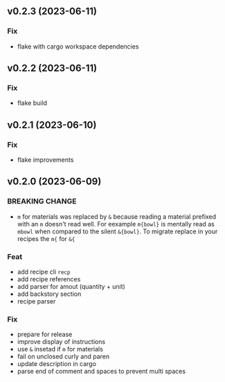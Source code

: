 ## v0.2.3 (2023-06-11)

### Fix

- flake with cargo workspace dependencies

## v0.2.2 (2023-06-11)

### Fix

- flake build

## v0.2.1 (2023-06-10)

### Fix

- flake improvements

## v0.2.0 (2023-06-09)

### BREAKING CHANGE

- `m` for materials was replaced by `&` because reading a material prefixed with an `m` doesn't read well. For eexample `m{bowl}` is mentally read as `mbowl` when compared to the silent `&{bowl}`. To migrate replace in your recipes the `m{` for `&{`

### Feat

- add recipe cli `recp`
- add recipe references
- add parser for amout (quantity + unit)
- add backstory section
- recipe parser

### Fix

- prepare for release
- improve display of instructions
- use `&` insetad if `m` for materials
- fail on unclosed curly and paren
- update description in cargo
- parse end of comment and spaces to prevent multi spaces
